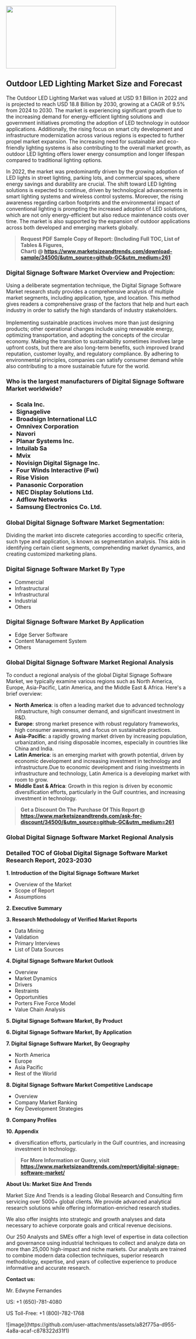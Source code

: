 <p><img class="alignnone size-medium wp-image-20088" src="https://ffe5etoiles.com/wp-content/uploads/2024/12/MST1-300x171.png" alt="" width="300" height="171" /></p><h2>Outdoor LED Lighting Market Size and Forecast</h2><p>The Outdoor LED Lighting Market was valued at USD 9.1 Billion in 2022 and is projected to reach USD 18.8 Billion by 2030, growing at a CAGR of 9.5% from 2024 to 2030. The market is experiencing significant growth due to the increasing demand for energy-efficient lighting solutions and government initiatives promoting the adoption of LED technology in outdoor applications. Additionally, the rising focus on smart city development and infrastructure modernization across various regions is expected to further propel market expansion. The increasing need for sustainable and eco-friendly lighting systems is also contributing to the overall market growth, as outdoor LED lighting offers lower energy consumption and longer lifespan compared to traditional lighting options.</p><p>In 2022, the market was predominantly driven by the growing adoption of LED lights in street lighting, parking lots, and commercial spaces, where energy savings and durability are crucial. The shift toward LED lighting solutions is expected to continue, driven by technological advancements in smart lighting systems and wireless control systems. Moreover, the rising awareness regarding carbon footprints and the environmental impact of conventional lighting is prompting the increased adoption of LED solutions, which are not only energy-efficient but also reduce maintenance costs over time. The market is also supported by the expansion of outdoor applications across both developed and emerging markets globally.</p></p><blockquote id="" class=""><strong>Request PDF Sample Copy of Report: (Including Full TOC, List of Tables &amp; Figures, Chart)&nbsp;@&nbsp;<strong><a href="https://www.marketsizeandtrends.com/download-sample/34500/&utm_source=github-GC&utm_medium=261" target="_blank">https://www.marketsizeandtrends.com/download-sample/34500/&utm_source=github-GC&utm_medium=261</a></strong></strong></blockquote><h3 id="" class="">Digital Signage Software Market&nbsp;Overview and Projection:</h3><p id="" class="">Using a deliberate segmentation technique, the Digital Signage Software Market research study provides a comprehensive analysis of multiple market segments, including application, type, and location. This method gives readers a comprehensive grasp of the factors that help and hurt each industry in order to satisfy the high standards of industry stakeholders. <br /> <br />Implementing sustainable practices involves more than just designing products; other operational changes include using renewable energy, optimizing transportation, and adopting the concepts of the circular economy. Making the transition to sustainability sometimes involves large upfront costs, but there are also long-term benefits, such improved brand reputation, customer loyalty, and regulatory compliance. By adhering to environmental principles, companies can satisfy consumer demand while also contributing to a more sustainable future for the world.</p><h3 id="" class="">Who is the largest manufacturers of&nbsp;Digital Signage Software Market worldwide?</h3><h3 class=""><p><ul><li>Scala Inc. </li><li> Signagelive </li><li> Broadsign International LLC </li><li> Omnivex Corporation </li><li> Navori </li><li> Planar Systems Inc. </li><li> Intuilab Sa </li><li> Mvix </li><li> Novisign Digital Signage Inc. </li><li> Four Winds Interactive (Fwi) </li><li> Rise Vision </li><li> Panasonic Corporation </li><li> NEC Display Solutions Ltd. </li><li> Adflow Networks </li><li> Samsung Electronics Co. Ltd.</li></ul></p></h3><h3 id="" class="">Global&nbsp;Digital Signage Software Market Segmentation:</h3><p id="" class="">Dividing the market into discrete categories according to specific criteria, such type and application, is known as segmentation analysis. This aids in identifying certain client segments, comprehending market dynamics, and creating customized marketing plans.</p><h3 id="" class="">Digital Signage Software Market&nbsp;By Type</h3><p><p><ul><li>Commercial </li><li> Infrastructural </li><li> Infrastructural </li><li> Industrial </li><li> Others</p></li></ul></p></p><h3 id="" class="">Digital Signage Software Market&nbsp;By Application</h3><p class=""><p><ul><li>Edge Server Software </li><li> Content Management System </li><li> Others</li></ul></p></p><h3 id="" class="">Global Digital Signage Software Market Regional Analysis</h3><p id="" class="">To conduct a regional analysis of the global Digital Signage Software Market, we typically examine various regions such as North America, Europe, Asia-Pacific, Latin America, and the Middle East &amp; Africa. Here's a brief overview:</p><ul><li><strong>North America</strong>: is often a leading market due to advanced technology infrastructure, high consumer demand, and significant investment in R&amp;D.</li><li><strong>Europe</strong>: strong market presence with robust regulatory frameworks, high consumer awareness, and a focus on sustainable practices.</li><li><strong>Asia-Pacific</strong>: a rapidly growing market driven by increasing population, urbanization, and rising disposable incomes, especially in countries like China and India.</li><li><strong>Latin America</strong>: is an emerging market with growth potential, driven by economic development and increasing investment in technology and infrastructure.Due to economic development and rising investments in infrastructure and technology, Latin America is a developing market with room to grow.</li><li><strong>Middle East &amp; Africa</strong>: Growth in this region is driven by economic diversification efforts, particularly in the Gulf countries, and increasing investment in technology.</li></ul><blockquote id="" class=""><strong>Get a Discount On The Purchase Of This Report @ <strong><a href="https://www.marketsizeandtrends.com/ask-for-discount/34500/&utm_source=github-GC&utm_medium=261" target="_blank">https://www.marketsizeandtrends.com/ask-for-discount/34500/&utm_source=github-GC&utm_medium=261</a></strong></strong></blockquote><h3 id="" class="">Global Digital Signage Software Market Regional Analysis</h3><h3 id="" class="">Detailed TOC of Global Digital Signage Software Market Research Report, 2023-2030</h3><p id="" class=""><strong>1. Introduction of the Digital Signage Software Market</strong></p><ul><li>Overview of the Market</li><li>Scope of Report</li><li>Assumptions</li></ul><p id="" class=""><strong>2. Executive Summary</strong></p><p id="" class=""><strong>3. Research Methodology of Verified Market Reports</strong></p><ul><li>Data Mining</li><li>Validation</li><li>Primary Interviews</li><li>List of Data Sources</li></ul><p id="" class=""><strong>4. Digital Signage Software Market Outlook</strong></p><ul><li>Overview</li><li>Market Dynamics</li><li>Drivers</li><li>Restraints</li><li>Opportunities</li><li>Porters Five Force Model</li><li>Value Chain Analysis</li></ul><p id="" class=""><strong>5. Digital Signage Software Market, By Product</strong></p><p id="" class=""><strong>6. Digital Signage Software Market, By Application</strong></p><p id="" class=""><strong>7. Digital Signage Software Market, By Geography</strong></p><ul><li>North America</li><li>Europe</li><li>Asia Pacific</li><li>Rest of the World</li></ul><p id="" class=""><strong>8. Digital Signage Software Market Competitive Landscape</strong></p><ul><li>Overview</li><li>Company Market Ranking</li><li>Key Development Strategies</li></ul><p id="" class=""><strong>9. Company Profiles</strong></p><p id="" class=""><strong>10. Appendix</strong></p><ul><li>diversification efforts, particularly in the Gulf countries, and increasing investment in technology.</li></ul><blockquote id="" class=""><strong>For More Information or Query, visit <strong><strong><a href="https://www.marketsizeandtrends.com/report/digital-signage-software-market/" target="_blank">https://www.marketsizeandtrends.com/report/digital-signage-software-market/</a></strong></strong></strong></blockquote><p id="" class=""><strong>About Us: Market Size And Trends</strong></p><p id="" class="">Market Size And Trends is a leading Global Research and Consulting firm servicing over 5000+ global clients. We provide advanced analytical research solutions while offering information-enriched research studies.</p><p id="" class="">We also offer insights into strategic and growth analyses and data necessary to achieve corporate goals and critical revenue decisions.</p><p id="" class="">Our 250 Analysts and SMEs offer a high level of expertise in data collection and governance using industrial techniques to collect and analyze data on more than 25,000 high-impact and niche markets. Our analysts are trained to combine modern data collection techniques, superior research methodology, expertise, and years of collective experience to produce informative and accurate research.</p><p id="" class=""><strong>Contact us:</strong></p><p id="" class="">Mr. Edwyne Fernandes</p><p id="" class="">US: +1 (650)-781-4080</p><p id="" class="">US Toll-Free: +1 (800)-782-1768</p>
![image](https://github.com/user-attachments/assets/a82f775a-d955-4a8a-acaf-c878322d31f1)

